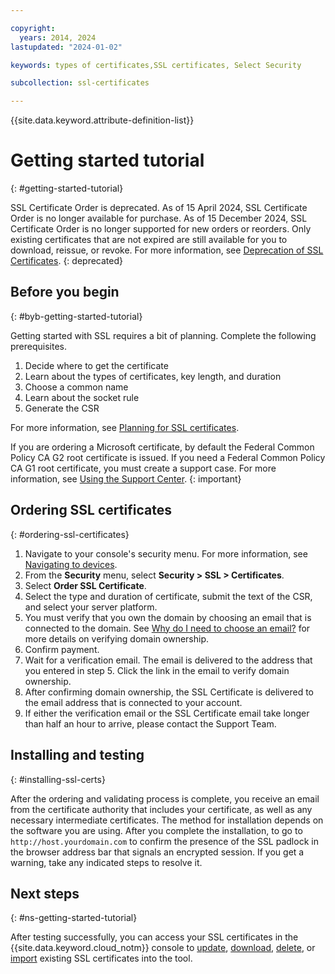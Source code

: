 ```yaml
---

copyright:
  years: 2014, 2024
lastupdated: "2024-01-02"

keywords: types of certificates,SSL certificates, Select Security

subcollection: ssl-certificates

---
```


{{site.data.keyword.attribute-definition-list}}

# Getting started tutorial
{: #getting-started-tutorial}

SSL Certificate Order is deprecated. As of 15 April 2024, SSL Certificate Order is no longer available for purchase. As of 15 December 2024,  SSL Certificate Order is no longer supported for new orders or reorders. Only existing certificates that are not expired are still available for you to download, reissue, or revoke. For more information, see [Deprecation of SSL Certificates](/docs/ssl-certificates?topic=ssl-certificates-deprecation).
{: deprecated}

## Before you begin
{: #byb-getting-started-tutorial}

Getting started with SSL requires a bit of planning. Complete the following prerequisites.

1. Decide where to get the certificate
2. Learn about the types of certificates, key length, and duration
3. Choose a common name
4. Learn about the socket rule
5. Generate the CSR

For more information, see [Planning for SSL certificates](/docs/infrastructure/ssl-certificates?topic=ssl-certificates-planning-for-ssl#planning-for-ssl).

If you are ordering a Microsoft certificate, by default the Federal Common Policy CA G2 root certificate is issued. If you need a Federal Common Policy CA G1 root certificate, you must create a support case. For more information, see [Using the Support Center](/docs/get-support?topic=get-support-using-avatar).
{: important}

## Ordering SSL certificates
{: #ordering-ssl-certificates}

1. Navigate to your console's security menu. For more information, see [Navigating to devices](/docs/ssl-certificates?topic=ssl-certificates-navigating-devices).
2. From the **Security** menu, select **Security > SSL > Certificates**.
3. Select **Order SSL Certificate**.
4. Select the type and duration of certificate, submit the text of the CSR, and select your server platform.
5. You must verify that you own the domain by choosing an email that is connected to the domain. See [Why do I need to choose an email?](/docs/ssl-certificates?topic=ssl-certificates-faqs-ssl-certificates#faq-ssl-cert-4) for more details on verifying domain ownership.
6. Confirm payment.
7. Wait for a verification email. The email is delivered to the address that you entered in step 5. Click the link in the email to verify domain ownership.
8. After confirming domain ownership, the SSL Certificate is delivered to the email address that is connected to your account.
9. If either the verification email or the SSL Certificate email take longer than half an hour to arrive, please contact the Support Team.

## Installing and testing
{: #installing-ssl-certs}

After the ordering and validating process is complete, you receive an email from the certificate authority that includes your certificate, as well as any necessary intermediate certificates. The method for installation depends on the software you are using. After you complete the installation, to go to `http://host.yourdomain.com` to confirm the presence of the SSL padlock in the browser address bar that signals an encrypted session. If you get a warning, take any indicated steps to resolve it.

## Next steps
{: #ns-getting-started-tutorial}

After testing successfully, you can access your SSL certificates in the {{site.data.keyword.cloud_notm}} console to [update](/docs/infrastructure/ssl-certificates?topic=ssl-certificates-viewing-and-updating-ssl-certificates#viewing-and-updating-ssl-certificates), [download](/docs/infrastructure/ssl-certificates?topic=ssl-certificates-downloading-ssl-certificate-details#downloading-ssl-certificate-details), [delete](/docs/infrastructure/ssl-certificates?topic=ssl-certificates-deleting-ssl-certificates#deleting-ssl-certificates), or [import](/docs/infrastructure/ssl-certificates?topic=ssl-certificates-importing-ssl-certificates#importing-ssl-certificates) existing SSL certificates into the tool.
